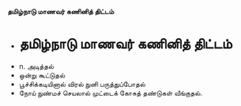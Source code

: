 **தமிழ்நாடு மாணவர் கணினித் திட்டம்**
- # தமிழ்நாடு மாணவர் கணினித் திட்டம்
- n. அடித்தல்
- ஒன்று கூட்டுதல்
- பூச்சிக்கடியினால் விரல் நுனி பருத்துப்போதல்
- நோய் நுண்மச் செயலால் முட்டைக் கோசுத் தண்டுகள் வீங்குதல்.

